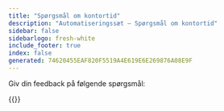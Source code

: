 ```yaml
---
title: "Spørgsmål om kontortid"
description: "Automatiseringssæt – Spørgsmål om kontortid"
sidebar: false
sidebarlogo: fresh-white
include_footer: true
index: false
generated: 74620455EAF820F5519A4E619E6E269876A08E9F
---
```


Giv din feedback på følgende spørgsmål:

{{<questions shownavigationbuttons="false" locale="da">}}
